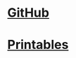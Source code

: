 # [GitHub](https://github.com/ApolloAutomation)

# [Printables](https://www.printables.com/@Apollo_1187039)